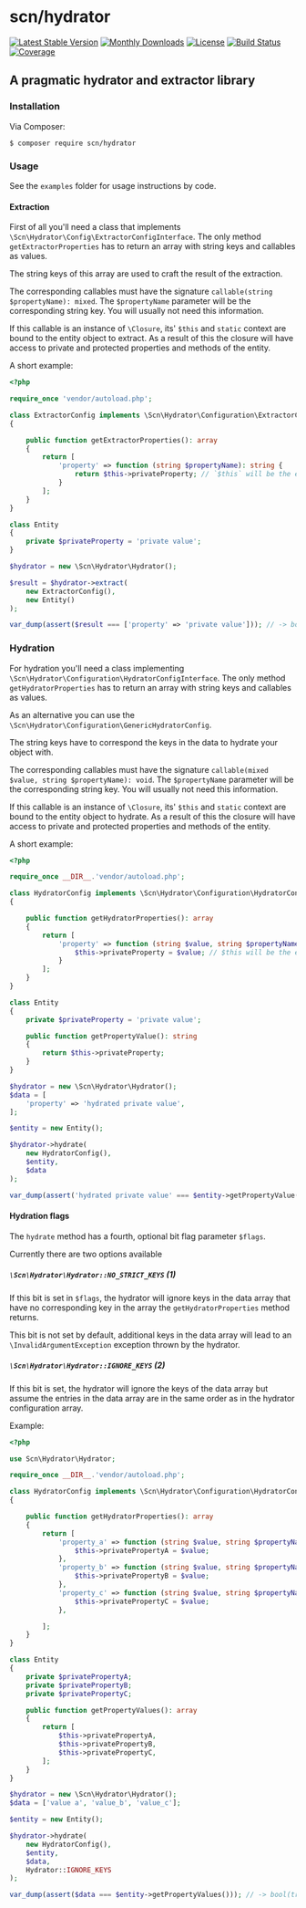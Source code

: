 # scn/hydrator

[![Latest Stable Version](https://poser.pugx.org/scn/hydrator/v/stable)](https://packagist.org/packages/scn/hydrator)
[![Monthly Downloads](https://poser.pugx.org/scn/hydrator/d/monthly)](https://packagist.org/packages/scn/hydrator)
[![License](https://poser.pugx.org/scn/hydrator/license)](LICENSE)
[![Build Status](https://travis-ci.org/SC-Networks/Hydrator.svg?branch=master)](https://travis-ci.org/SC-Networks/Hydrator)
[![Coverage](https://codecov.io/gh/SC-Networks/Hydrator/branch/master/graph/badge.svg)](https://codecov.io/gh/SC-Networks/Hydrator)

## A pragmatic hydrator and extractor library

### Installation

Via Composer:
```
$ composer require scn/hydrator
```

### Usage

See the `examples` folder for usage instructions by code.

#### Extraction

First of all you'll need a class that implements `\Scn\Hydrator\Config\ExtractorConfigInterface`.
The only method `getExtractorProperties` has to return an array with string keys and callables as values.

The string keys of this array are used to craft the result of the extraction.

The corresponding callables must have the signature `callable(string $propertyName): mixed`. The `$propertyName`
parameter will be the corresponding string key. You will usually not need this information.

If this callable is an instance of `\Closure`, its' `$this` and `static` context are bound to the entity object to 
extract. As a result of this the closure will have access to private and protected properties and methods of the entity.

A short example:

```php
<?php

require_once 'vendor/autoload.php';

class ExtractorConfig implements \Scn\Hydrator\Configuration\ExtractorConfigInterface
{

    public function getExtractorProperties(): array
    {
        return [
            'property' => function (string $propertyName): string {
                return $this->privateProperty; // `$this` will be the entity to extract
            }
        ];
    }
}

class Entity
{
    private $privateProperty = 'private value';
}

$hydrator = new \Scn\Hydrator\Hydrator();

$result = $hydrator->extract(
    new ExtractorConfig(),
    new Entity()
);

var_dump(assert($result === ['property' => 'private value'])); // -> bool(true)

```

### Hydration

For hydration you'll need a class implementing `\Scn\Hydrator\Configuration\HydratorConfigInterface`.
The only method `getHydratorProperties` has to return an array with string keys and callables as values.

As an alternative you can use the `\Scn\Hydrator\Configuration\GenericHydratorConfig`.

The string keys have to correspond the keys in the data to hydrate your object with.

The corresponding callables must have the signature `callable(mixed $value, string $propertyName): void`.
The `$propertyName` parameter will be the corresponding string key. You will usually not need this information.

If this callable is an instance of `\Closure`, its' `$this` and `static` context are bound to the entity object to 
hydrate. As a result of this the closure will have access to private and protected properties and methods of the entity.

A short example:

```php
<?php

require_once __DIR__.'vendor/autoload.php';

class HydratorConfig implements \Scn\Hydrator\Configuration\HydratorConfigInterface
{

    public function getHydratorProperties(): array
    {
        return [
            'property' => function (string $value, string $propertyName): void {
                $this->privateProperty = $value; // $this will be the entity to hydrate
            }
        ];
    }
}

class Entity
{
    private $privateProperty = 'private value';

    public function getPropertyValue(): string
    {
        return $this->privateProperty;
    }
}

$hydrator = new \Scn\Hydrator\Hydrator();
$data = [
    'property' => 'hydrated private value',
];

$entity = new Entity();

$hydrator->hydrate(
    new HydratorConfig(), 
    $entity, 
    $data
);

var_dump(assert('hydrated private value' === $entity->getPropertyValue())); // -> bool(true)
```

#### Hydration flags

The `hydrate` method has a fourth, optional bit flag parameter `$flags`.

Currently there are two options available

##### `\Scn\Hydrator\Hydrator::NO_STRICT_KEYS` (1)

If this bit is set in `$flags`, the hydrator will ignore keys in the data array that have no corresponding key in the array
the `getHydratorProperties` method returns.

This bit is not set by default, additional keys in the data array will lead to an `\InvalidArgumentException` exception thrown by the hydrator.

##### `\Scn\Hydrator\Hydrator::IGNORE_KEYS` (2)

If this bit is set, the hydrator will ignore the keys of the data array but assume the entries in the data array are in
the same order as in the hydrator configuration array.

Example:

```php
<?php

use Scn\Hydrator\Hydrator;

require_once __DIR__.'vendor/autoload.php';

class HydratorConfig implements \Scn\Hydrator\Configuration\HydratorConfigInterface
{

    public function getHydratorProperties(): array
    {
        return [
            'property_a' => function (string $value, string $propertyName): void {
                $this->privatePropertyA = $value;
            },
            'property_b' => function (string $value, string $propertyName): void {
                $this->privatePropertyB = $value;
            },
            'property_c' => function (string $value, string $propertyName): void {
                $this->privatePropertyC = $value;
            },

        ];
    }
}

class Entity
{
    private $privatePropertyA;
    private $privatePropertyB;
    private $privatePropertyC;

    public function getPropertyValues(): array
    {
        return [
            $this->privatePropertyA,
            $this->privatePropertyB,
            $this->privatePropertyC,
        ];
    }
}

$hydrator = new \Scn\Hydrator\Hydrator();
$data = ['value a', 'value_b', 'value_c'];

$entity = new Entity();

$hydrator->hydrate(
    new HydratorConfig(),
    $entity,
    $data,
    Hydrator::IGNORE_KEYS
);

var_dump(assert($data === $entity->getPropertyValues())); // -> bool(true)
```

